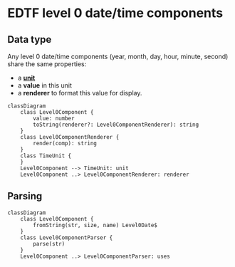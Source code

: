 # EDTF level 0 date/time components

## Data type

Any level 0 date/time components (year, month, day, hour, minute, second) share the same properties:
- a **[unit](../../unit/README.md)**
- a **value** in this unit
- a **renderer** to format this value for display.

```mermaid
classDiagram
    class Level0Component {
        value: number
        toString(renderer?: Level0ComponentRenderer): string
    }
    class Level0ComponentRenderer {
        render(comp): string
    }
    class TimeUnit {
    }
    Level0Component --> TimeUnit: unit
    Level0Component ..> Level0ComponentRenderer: renderer
```

## Parsing

```mermaid
classDiagram
    class Level0Component {
        fromString(str, size, name) Level0Date$
    }
    class Level0ComponentParser {
        parse(str)
    }
    Level0Component ..> Level0ComponentParser: uses
```
